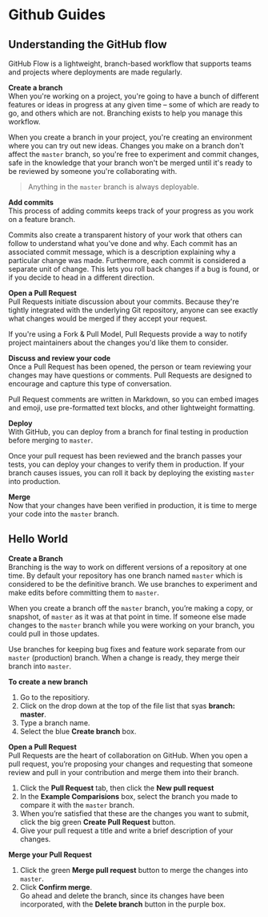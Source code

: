 # Github Guides  

## Understanding the GitHub flow
GitHub Flow is a lightweight, branch-based workflow that supports teams and projects where deployments are made regularly.  

**Create a branch**  
When you're working on a project, you're going to have a bunch of different features or ideas in progress at any given time – some of which are ready to go, and others which are not. Branching exists to help you manage this workflow.  

When you create a branch in your project, you're creating an environment where you can try out new ideas. Changes you make on a branch don't affect the `master` branch, so you're free to experiment and commit changes, safe in the knowledge that your branch won't be merged until it's ready to be reviewed by someone you're collaborating with.  

>Anything in the `master` branch is always deployable.  

**Add commits**  
This process of adding commits keeps track of your progress as you work on a feature branch.  

Commits also create a transparent history of your work that others can follow to understand what you've done and why. Each commit has an associated commit message, which is a description explaining why a particular change was made. Furthermore, each commit is considered a separate unit of change. This lets you roll back changes if a bug is found, or if you decide to head in a different direction.  

**Open a Pull Request**  
Pull Requests initiate discussion about your commits. Because they're tightly integrated with the underlying Git repository, anyone can see exactly what changes would be merged if they accept your request.  

If you're using a Fork & Pull Model, Pull Requests provide a way to notify project maintainers about the changes you'd like them to consider.  

**Discuss and review your code**  
Once a Pull Request has been opened, the person or team reviewing your changes may have questions or comments. Pull Requests are designed to encourage and capture this type of conversation.  

Pull Request comments are written in Markdown, so you can embed images and emoji, use pre-formatted text blocks, and other lightweight formatting.  

**Deploy**  
With GitHub, you can deploy from a branch for final testing in production before merging to `master`.  

Once your pull request has been reviewed and the branch passes your tests, you can deploy your changes to verify them in production. If your branch causes issues, you can roll it back by deploying the existing `master` into production.  

**Merge**  
Now that your changes have been verified in production, it is time to merge your code into the `master` branch.  


## Hello World
**Create a Branch**  
Branching is the way to work on different versions of a repository at one time.  By default your repository has one branch named `master` which is considered to be the definitive branch. We use branches to experiment and make edits before committing them to `master`.  

When you create a branch off the `master` branch, you’re making a copy, or snapshot, of `master` as it was at that point in time. If someone else made changes to the `master` branch while you were working on your branch, you could pull in those updates.  

Use branches for keeping bug fixes and feature work separate from our `master` (production) branch. When a change is ready, they merge their branch into `master`.  

**To create a new branch**  
1. Go to the repositiory.  
2. Click on the drop down at the top of the file list that syas **branch: master**.  
3. Type a branch name.  
4. Select the blue **Create branch** box.  

**Open a Pull Request**  
Pull Requests are the heart of collaboration on GitHub. When you open a pull request, you’re proposing your changes and requesting that someone review and pull in your contribution and merge them into their branch.  

1. Click the **Pull Request** tab, then click the **New pull request**  
2. In the **Example Comparisions** box, select the branch you made to compare it with the `master` branch.  
3. When you’re satisfied that these are the changes you want to submit, click the big green **Create Pull Request** button.  
4. Give your pull request a title and write a brief description of your changes.  

**Merge your Pull Request**  
1. Click the green **Merge pull request** button to merge the changes into `master`.  
2. Click **Confirm merge**.  
Go ahead and delete the branch, since its changes have been incorporated, with the **Delete branch** button in the purple box.  

